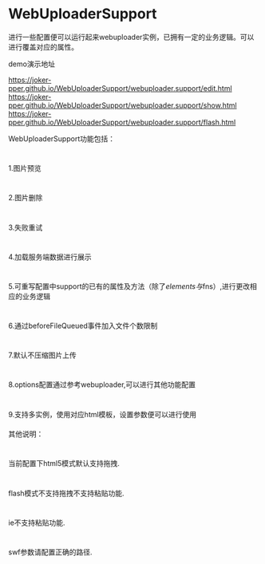 # WebUploaderSupport
进行一些配置便可以运行起来webuploader实例，已拥有一定的业务逻辑。可以进行覆盖对应的属性。

demo演示地址

https://joker-pper.github.io/WebUploaderSupport/webuploader.support/edit.html
https://joker-pper.github.io/WebUploaderSupport/webuploader.support/show.html
https://joker-pper.github.io/WebUploaderSupport/webuploader.support/flash.html

WebUploaderSupport功能包括：

#
1.图片预览
#
2.图片删除
#
3.失败重试
#
4.加载服务端数据进行展示
#
5.可重写配置中support的已有的属性及方法（除了$elements与$fns）,进行更改相应的业务逻辑
#
6.通过beforeFileQueued事件加入文件个数限制
#
7.默认不压缩图片上传
#
8.options配置通过参考webuploader,可以进行其他功能配置
#
9.支持多实例，使用对应html模板，设置参数便可以进行使用
####
其他说明：
#
当前配置下html5模式默认支持拖拽.
#
flash模式不支持拖拽不支持粘贴功能.
#
ie不支持粘贴功能.
#
swf参数请配置正确的路径.
